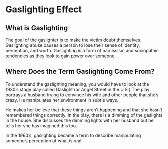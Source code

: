 # Gaslighting Effect

## What is Gaslighting
The goal of the gaslighter is to make the victim doubt themselves. Gaslighting abuse causes a person to lose their sense of identity, perception, and worth. Gaslighting is a form of narcissism and sociopathic tendencies as they look to gain power over someone.

## Where Does the Term Gaslighting Come From?

To understand the gaslighting meaning, you would have to look at the 1930’s stage play called Gaslight (or Angel Street in the U.S.) The play portrays a husband trying to convince his wife and other people that she’s crazy. He manipulates her environment in subtle ways.

He makes her believe that these things aren’t happening and that she hasn’t remembered things correctly. In the play, there is a dimming of the gaslights in the house. She discusses the dimming lights with her husband but he tells her she has imagined this too.

In the 1960’s, gaslighting became a term to describe manipulating someone’s perception of what is real.